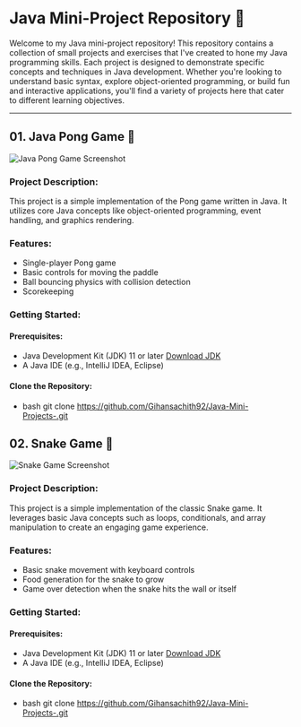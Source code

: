 # Java Mini-Project Repository 🚀

Welcome to my Java mini-project repository! This repository contains a collection of small projects and exercises that I've created to hone my Java programming skills. Each project is designed to demonstrate specific concepts and techniques in Java development. Whether you're looking to understand basic syntax, explore object-oriented programming, or build fun and interactive applications, you'll find a variety of projects here that cater to different learning objectives.

---

## 01. Java Pong Game 🏓

![Java Pong Game Screenshot](https://github.com/Gihansachith92/Java-Mini-Projects-/assets/110083916/6d1fbc90-892a-4966-81a5-2b8cc37be0ba)

### Project Description:

This project is a simple implementation of the Pong game written in Java. It utilizes core Java concepts like object-oriented programming, event handling, and graphics rendering.

### Features:

- Single-player Pong game
- Basic controls for moving the paddle
- Ball bouncing physics with collision detection
- Scorekeeping

### Getting Started:

#### Prerequisites:

- Java Development Kit (JDK) 11 or later [Download JDK](https://www.oracle.com/java/technologies/javase/jdk17-archive-downloads.html)
- A Java IDE (e.g., IntelliJ IDEA, Eclipse)

#### Clone the Repository:
- bash
git clone https://github.com/Gihansachith92/Java-Mini-Projects-.git

## 02. Snake Game 🐍

![Snake Game Screenshot](https://github.com/Gihansachith92/Java-Mini-Projects-/assets/110083916/cf3ffe09-1cee-438a-9f2b-7b6aefca1989)

### Project Description:

This project is a simple implementation of the classic Snake game. It leverages basic Java concepts such as loops, conditionals, and array manipulation to create an engaging game experience.

### Features:

- Basic snake movement with keyboard controls
- Food generation for the snake to grow
- Game over detection when the snake hits the wall or itself

### Getting Started:

#### Prerequisites:

- Java Development Kit (JDK) 11 or later [Download JDK](https://www.oracle.com/java/technologies/javase/jdk17-archive-downloads.html)
- A Java IDE (e.g., IntelliJ IDEA, Eclipse)

#### Clone the Repository:

- bash
git clone https://github.com/Gihansachith92/Java-Mini-Projects-.git

